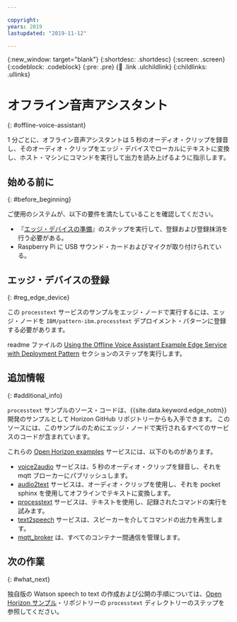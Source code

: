 ```yaml
---

copyright:
years: 2019
lastupdated: "2019-11-12"

---
```


{:new_window: target="blank"}
{:shortdesc: .shortdesc}
{:screen: .screen}
{:codeblock: .codeblock}
{:pre: .pre}
{:child: .link .ulchildlink}
{:childlinks: .ullinks}

# オフライン音声アシスタント
{: #offline-voice-assistant}

1 分ごとに、オフライン音声アシスタントは 5 秒のオーディオ・クリップを録音し、そのオーディオ・クリップをエッジ・デバイスでローカルにテキストに変換し、ホスト・マシンにコマンドを実行して出力を読み上げるように指示します。 

## 始める前に
{: #before_beginning}

ご使用のシステムが、以下の要件を満たしていることを確認してください。

* 『[エッジ・デバイスの準備](../installing/adding_devices.md)』のステップを実行して、登録および登録抹消を行う必要がある。
* Raspberry Pi に USB サウンド・カードおよびマイクが取り付けられている。 

## エッジ・デバイスの登録
{: #reg_edge_device}

この `processtext` サービスのサンプルをエッジ・ノードで実行するには、エッジ・ノードを `IBM/pattern-ibm.processtext` デプロイメント・パターンに登録する必要があります。 

readme ファイルの [Using the Offline Voice Assistant Example Edge Service with Deployment Pattern](https://github.com/open-horizon/examples/tree/master/edge/services/processtext#-using-the-offline-voice-assistant-example-edge-service-with-deployment-pattern) セクションのステップを実行します。

## 追加情報
{: #additional_info}

`processtext` サンプルのソース・コードは、{{site.data.keyword.edge_notm}} 開発のサンプルとして Horizon GitHub リポジトリーからも入手できます。 このソースには、このサンプルのためにエッジ・ノードで実行されるすべてのサービスのコードが含まれています。 

これらの [Open Horizon examples](https://github.com/open-horizon/examples/tree/master/edge/services/voice2audio) サービスには、以下のものがあります。

* [voice2audio](https://github.com/open-horizon/examples/tree/master/edge/services/voice2audio) サービスは、5 秒のオーディオ・クリップを録音し、それを mqtt ブローカーにパブリッシュします。
* [audio2text](https://github.com/open-horizon/examples/tree/master/edge/services/audio2text) サービスは、オーディオ・クリップを使用し、それを pocket sphinx を使用してオフラインでテキストに変換します。
* [processtext](https://github.com/open-horizon/examples/tree/master/edge/services/processtext) サービスは、テキストを使用し、記録されたコマンドの実行を試みます。
* [text2speech](https://github.com/open-horizon/examples/tree/master/edge/services/text2speech) サービスは、スピーカーを介してコマンドの出力を再生します。
* [mqtt_broker](https://github.com/open-horizon/examples/tree/master/edge/services/mqtt_broker) は、すべてのコンテナー間通信を管理します。

## 次の作業
{: #what_next}

独自版の Watson speech to text の作成および公開の手順については、[Open Horizon サンプル](https://github.com/open-horizon/examples/blob/master/edge/services/processtext/CreateService.md#-building-and-publishing-your-own-version-of-the-offline-voice-assistant-edge-service)・リポジトリーの `processtext` ディレクトリーのステップを参照してください。 
